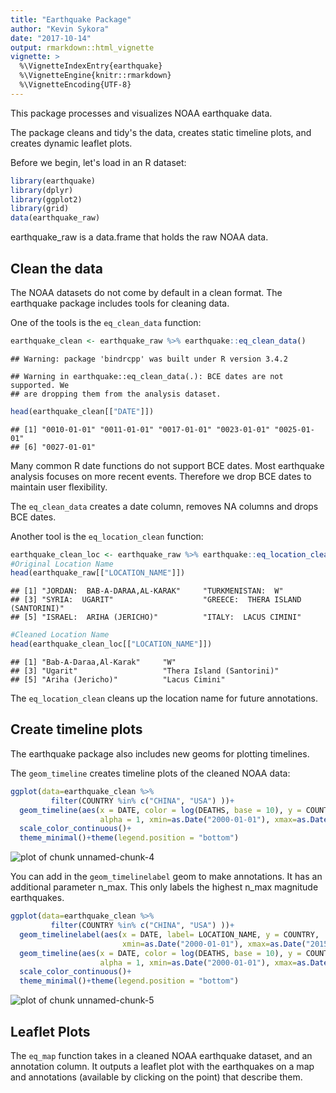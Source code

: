 ```yaml
---
title: "Earthquake Package"
author: "Kevin Sykora"
date: "2017-10-14"
output: rmarkdown::html_vignette
vignette: >
  %\VignetteIndexEntry{earthquake}
  %\VignetteEngine{knitr::rmarkdown}
  %\VignetteEncoding{UTF-8}
---
```


This package processes and visualizes NOAA earthquake data.

The package cleans and tidy's the data, creates static timeline plots, and creates dynamic leaflet plots.

Before we begin, let's load in an R dataset:


```r
library(earthquake)
library(dplyr)
library(ggplot2)
library(grid)
data(earthquake_raw)
```


earthquake_raw is a data.frame that holds the raw NOAA data.

## Clean the data

The NOAA datasets do not come by default in a clean format.
The earthquake package includes tools for cleaning data.

One of the tools is the `eq_clean_data` function:


```r
earthquake_clean <- earthquake_raw %>% earthquake::eq_clean_data()
```

```
## Warning: package 'bindrcpp' was built under R version 3.4.2
```

```
## Warning in earthquake::eq_clean_data(.): BCE dates are not supported. We
## are dropping them from the analysis dataset.
```

```r
head(earthquake_clean[["DATE"]])
```

```
## [1] "0010-01-01" "0011-01-01" "0017-01-01" "0023-01-01" "0025-01-01"
## [6] "0027-01-01"
```

Many common R date functions do not support BCE dates. Most earthquake analysis focuses on more recent events.
Therefore we drop BCE dates to maintain user flexibility.

The `eq_clean_data` creates a date column, removes NA columns and drops BCE dates.

Another tool is the `eq_location_clean` function:


```r
earthquake_clean_loc <- earthquake_raw %>% earthquake::eq_location_clean()
#Original Location Name
head(earthquake_raw[["LOCATION_NAME"]])
```

```
## [1] "JORDAN:  BAB-A-DARAA,AL-KARAK"     "TURKMENISTAN:  W"                 
## [3] "SYRIA:  UGARIT"                    "GREECE:  THERA ISLAND (SANTORINI)"
## [5] "ISRAEL:  ARIHA (JERICHO)"          "ITALY:  LACUS CIMINI"
```

```r
#Cleaned Location Name
head(earthquake_clean_loc[["LOCATION_NAME"]])
```

```
## [1] "Bab-A-Daraa,Al-Karak"     "W"                       
## [3] "Ugarit"                   "Thera Island (Santorini)"
## [5] "Ariha (Jericho)"          "Lacus Cimini"
```

The `eq_location_clean` cleans up the location name for future annotations.


## Create timeline plots

The earthquake package also includes new geoms for plotting timelines.

The `geom_timeline` creates timeline plots of the cleaned NOAA data:


```r
ggplot(data=earthquake_clean %>%
         filter(COUNTRY %in% c("CHINA", "USA") ))+
  geom_timeline(aes(x = DATE, color = log(DEATHS, base = 10), y = COUNTRY,
                    alpha = 1, xmin=as.Date("2000-01-01"), xmax=as.Date("2015-12-31"), size = EQ_PRIMARY)) +
  scale_color_continuous()+
  theme_minimal()+theme(legend.position = "bottom")
```

![plot of chunk unnamed-chunk-4](figure/unnamed-chunk-4-1.png)

You can add in the `geom_timelinelabel` geom to make annotations. It has an additional parameter n_max.
This only labels the highest n_max magnitude earthquakes.


```r
ggplot(data=earthquake_clean %>%
         filter(COUNTRY %in% c("CHINA", "USA") ))+
  geom_timelinelabel(aes(x = DATE, label= LOCATION_NAME, y = COUNTRY,
                         xmin=as.Date("2000-01-01"), xmax=as.Date("2015-12-31"), mag = EQ_PRIMARY), n_max = 4)+
  geom_timeline(aes(x = DATE, color = log(DEATHS, base = 10), y = COUNTRY,
                    alpha = 1, xmin=as.Date("2000-01-01"), xmax=as.Date("2015-12-31"), size = EQ_PRIMARY)) +
  scale_color_continuous()+
  theme_minimal()+theme(legend.position = "bottom")
```

![plot of chunk unnamed-chunk-5](figure/unnamed-chunk-5-1.png)

## Leaflet Plots

The `eq_map` function takes in a cleaned NOAA earthquake dataset, and an annotation column.
It outputs a leaflet plot with the earthquakes on a map and annotations (available by clicking on the point) that describe them.






